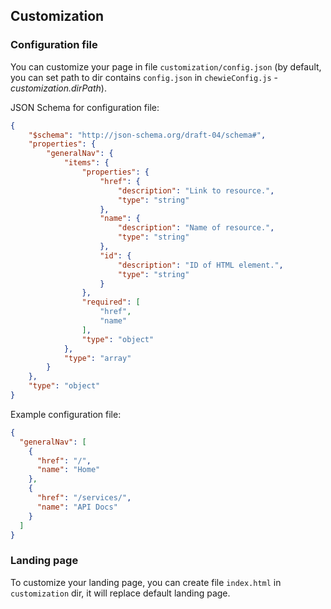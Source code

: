 ## Customization

### Configuration file

You can customize your page in file `customization/config.json` (by default, you can set path to dir contains `config.json` in `chewieConfig.js` - *customization.dirPath*).

JSON Schema for configuration file:

```json
{
    "$schema": "http://json-schema.org/draft-04/schema#",
    "properties": {
        "generalNav": {
            "items": {
                "properties": {
                    "href": {
                        "description": "Link to resource.",
                        "type": "string"
                    },
                    "name": {
                        "description": "Name of resource.",
                        "type": "string"
                    },
                    "id": {
                        "description": "ID of HTML element.",
                        "type": "string"
                    }
                },
                "required": [
                    "href",
                    "name"
                ],
                "type": "object"
            },
            "type": "array"
        }
    },
    "type": "object"
}
```

Example configuration file:

```json
{
  "generalNav": [
    {
      "href": "/",
      "name": "Home"
    },
    {
      "href": "/services/",
      "name": "API Docs"
    }
  ]
}
```

### Landing page

To customize your landing page, you can create file `index.html` in `customization` dir, it will replace default landing page.
